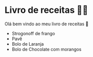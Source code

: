 # Livro de receitas :man_cook:

Olá bem vindo ao meu livro de receitas :wave:

- Strogonoff de frango
- Pavê
- Bolo de Laranja
- Bolo de Chocolate com morangos